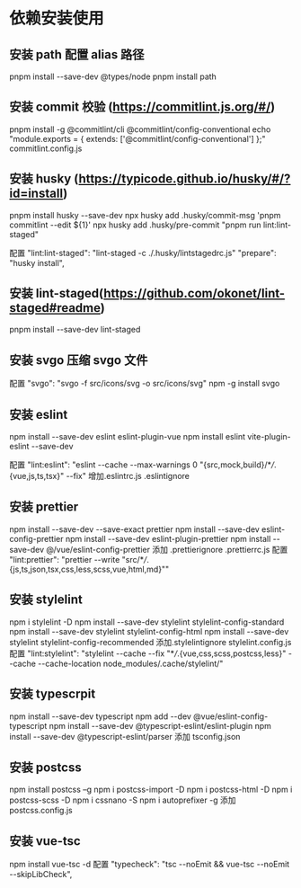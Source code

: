 # 依赖安装使用

## 安装 path 配置 alias 路径

pnpm install --save-dev @types/node pnpm install path

## 安装 commit 校验 (<https://commitlint.js.org/#/>)

pnpm install -g @commitlint/cli @commitlint/config-conventional echo "module.exports = { extends: ['@commitlint/config-conventional'] };" commitlint.config.js

## 安装 husky (<https://typicode.github.io/husky/#/?id=install>)

pnpm install husky --save-dev npx husky add .husky/commit-msg 'pnpm commitlint --edit ${1}' npx husky add .husky/pre-commit "pnpm run lint:lint-staged"

配置 "lint:lint-staged": "lint-staged -c ./.husky/lintstagedrc.js" "prepare": "husky install",

## 安装 lint-staged(<https://github.com/okonet/lint-staged#readme>)

pnpm install --save-dev lint-staged

## 安装 svgo 压缩 svgo 文件

配置 "svgo": "svgo -f src/icons/svg -o src/icons/svg" npm -g install svgo

## 安装 eslint

npm install --save-dev eslint eslint-plugin-vue npm install eslint vite-plugin-eslint --save-dev

配置 "lint:eslint": "eslint --cache --max-warnings 0 \"{src,mock,build}/\*_/_.{vue,js,ts,tsx}\" --fix" 增加.eslintrc.js .eslintignore

## 安装 prettier

npm install --save-dev --save-exact prettier npm install --save-dev eslint-config-prettier npm install --save-dev eslint-plugin-prettier npm install --save-dev @/vue/eslint-config-prettier 添加 .prettierignore .prettierrc.js 配置 "lint:prettier": "prettier --write \"src/\*_/_.{js,ts,json,tsx,css,less,scss,vue,html,md}\""

## 安装 stylelint

npm i stylelint -D npm install --save-dev stylelint stylelint-config-standard npm install --save-dev stylelint stylelint-config-html npm install --save-dev stylelint stylelint-config-recommended 添加.stylelintignore stylelint.config.js 配置 "lint:stylelint": "stylelint --cache --fix \"\*_/_.{vue,css,scss,postcss,less}\" --cache --cache-location node_modules/.cache/stylelint/"

## 安装 typescrpit

npm install --save-dev typescript npm add --dev @vue/eslint-config-typescript npm install --save-dev @typescript-eslint/eslint-plugin npm install --save-dev @typescript-eslint/parser 添加 tsconfig.json

## 安装 postcss

npm install postcss –g npm i postcss-import -D npm i postcss-html -D npm i postcss-scss -D npm i cssnano -S npm i autoprefixer -g 添加 postcss.config.js

## 安装 vue-tsc

npm install vue-tsc -d 配置 "typecheck": "tsc --noEmit && vue-tsc --noEmit --skipLibCheck",
